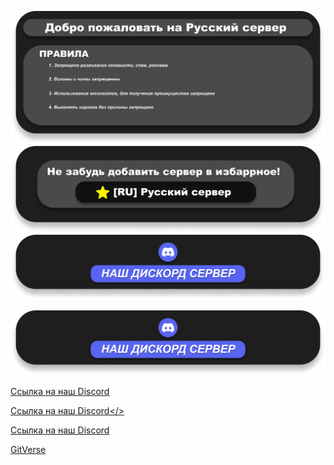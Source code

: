 ![](https://raw.githubusercontent.com/FPh0eniX/mordhauStartScreen/refs/heads/main/MOTD.png)
![](https://raw.githubusercontent.com/FPh0eniX/mordhauStartScreen/refs/heads/main/Favorite.png)
![](https://raw.githubusercontent.com/FPh0eniX/mordhauStartScreen/refs/heads/main/Discord.png)



[![](https://raw.githubusercontent.com/FPh0eniX/mordhauStartScreen/refs/heads/main/Discord.png)](https://discord.gg/vH4mFW9b5v)

<a id="x" href="https://discord.gg/vH4mFW9b5v">Ссылка на наш Discord</a>

<a id="x" href="https://discord.gg/vH4mFW9b5v">Ссылка на наш Discord</>

[Ссылка на наш Discord](https://discord.gg/vH4mFW9b5v)

[GitVerse](https://gitverse.ru/)
